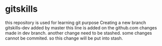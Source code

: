 # gitskills
this repository is used for learning git purpose
Creating a new branch gitskills-dev
added by master
this line is added on the github.com
changes made in dev branch.
another change need to be stashed.
some changes cannot be commited. so this change will be put into stash.

